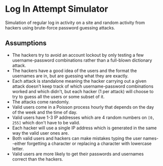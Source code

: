 # Log In Attempt Simulator
Simulation of regular log in activity on a site and random activity from hackers using brute-force password guessing attacks. 

## Assumptions
- The hackers try to avoid an account lockout by only testing a few username-password combinations rather than a full-blown dictionary attack. 
- The hackers have a good idea of the users and the format the usernames are in, but are guessing what they are exactly. 
- Each attack is standalone meaning the hacker carrying out a given attack doesn't keep track of which username-password combinations worked and which didn't, but each hacker (1 per attack) will choose to try to guess all the users or some subset of it. 
- The attacks come randomly. 
- Valid users come in a Poisson process hourly that depends on the day of the week and the time of day.
- Valid users have 1-3 IP addresses which are 4 random numbers on `[0, 255]` which don't have to be valid.
- Each hacker will use a single IP address which is generated in the same way the valid user ones are.
- Both valid users and hackers can make mistakes typing the user names--either forgetting a character or replacing a character with lowercase letter.
- Valid users are more likely to get their passwords and usernames correct than the hackers.
